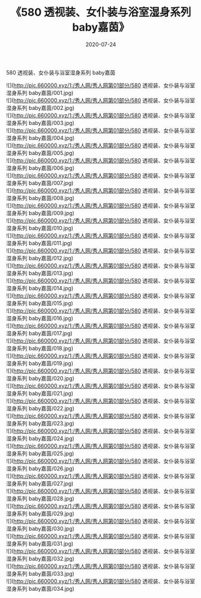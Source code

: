 ﻿---
layout: post
title:  《580 透视装、女仆装与浴室湿身系列 baby嘉茵》
date:   2020-07-24
img: http://pic.660000.xyz/1:/秀人网/秀人网第01部分/580 透视装、女仆装与浴室湿身系列 baby嘉茵/000.jpg
categories: [美女, 清纯, 唯美]
---

580 透视装、女仆装与浴室湿身系列 baby嘉茵

  ![](http://pic.660000.xyz/1:/秀人网/秀人网第01部分/580 透视装、女仆装与浴室湿身系列 baby嘉茵/001.jpg) <br> ![](http://pic.660000.xyz/1:/秀人网/秀人网第01部分/580 透视装、女仆装与浴室湿身系列 baby嘉茵/002.jpg) <br> ![](http://pic.660000.xyz/1:/秀人网/秀人网第01部分/580 透视装、女仆装与浴室湿身系列 baby嘉茵/003.jpg) <br> ![](http://pic.660000.xyz/1:/秀人网/秀人网第01部分/580 透视装、女仆装与浴室湿身系列 baby嘉茵/004.jpg) <br> ![](http://pic.660000.xyz/1:/秀人网/秀人网第01部分/580 透视装、女仆装与浴室湿身系列 baby嘉茵/005.jpg) <br> ![](http://pic.660000.xyz/1:/秀人网/秀人网第01部分/580 透视装、女仆装与浴室湿身系列 baby嘉茵/006.jpg) <br> ![](http://pic.660000.xyz/1:/秀人网/秀人网第01部分/580 透视装、女仆装与浴室湿身系列 baby嘉茵/007.jpg) <br> ![](http://pic.660000.xyz/1:/秀人网/秀人网第01部分/580 透视装、女仆装与浴室湿身系列 baby嘉茵/008.jpg) <br> ![](http://pic.660000.xyz/1:/秀人网/秀人网第01部分/580 透视装、女仆装与浴室湿身系列 baby嘉茵/009.jpg) <br> ![](http://pic.660000.xyz/1:/秀人网/秀人网第01部分/580 透视装、女仆装与浴室湿身系列 baby嘉茵/010.jpg) <br> ![](http://pic.660000.xyz/1:/秀人网/秀人网第01部分/580 透视装、女仆装与浴室湿身系列 baby嘉茵/011.jpg) <br> ![](http://pic.660000.xyz/1:/秀人网/秀人网第01部分/580 透视装、女仆装与浴室湿身系列 baby嘉茵/012.jpg) <br> ![](http://pic.660000.xyz/1:/秀人网/秀人网第01部分/580 透视装、女仆装与浴室湿身系列 baby嘉茵/013.jpg) <br> ![](http://pic.660000.xyz/1:/秀人网/秀人网第01部分/580 透视装、女仆装与浴室湿身系列 baby嘉茵/014.jpg) <br> ![](http://pic.660000.xyz/1:/秀人网/秀人网第01部分/580 透视装、女仆装与浴室湿身系列 baby嘉茵/015.jpg) <br> ![](http://pic.660000.xyz/1:/秀人网/秀人网第01部分/580 透视装、女仆装与浴室湿身系列 baby嘉茵/016.jpg) <br> ![](http://pic.660000.xyz/1:/秀人网/秀人网第01部分/580 透视装、女仆装与浴室湿身系列 baby嘉茵/017.jpg) <br> ![](http://pic.660000.xyz/1:/秀人网/秀人网第01部分/580 透视装、女仆装与浴室湿身系列 baby嘉茵/018.jpg) <br> ![](http://pic.660000.xyz/1:/秀人网/秀人网第01部分/580 透视装、女仆装与浴室湿身系列 baby嘉茵/019.jpg) <br> ![](http://pic.660000.xyz/1:/秀人网/秀人网第01部分/580 透视装、女仆装与浴室湿身系列 baby嘉茵/020.jpg) <br> ![](http://pic.660000.xyz/1:/秀人网/秀人网第01部分/580 透视装、女仆装与浴室湿身系列 baby嘉茵/021.jpg) <br> ![](http://pic.660000.xyz/1:/秀人网/秀人网第01部分/580 透视装、女仆装与浴室湿身系列 baby嘉茵/022.jpg) <br> ![](http://pic.660000.xyz/1:/秀人网/秀人网第01部分/580 透视装、女仆装与浴室湿身系列 baby嘉茵/023.jpg) <br> ![](http://pic.660000.xyz/1:/秀人网/秀人网第01部分/580 透视装、女仆装与浴室湿身系列 baby嘉茵/024.jpg) <br> ![](http://pic.660000.xyz/1:/秀人网/秀人网第01部分/580 透视装、女仆装与浴室湿身系列 baby嘉茵/025.jpg) <br> ![](http://pic.660000.xyz/1:/秀人网/秀人网第01部分/580 透视装、女仆装与浴室湿身系列 baby嘉茵/026.jpg) <br> ![](http://pic.660000.xyz/1:/秀人网/秀人网第01部分/580 透视装、女仆装与浴室湿身系列 baby嘉茵/027.jpg) <br> ![](http://pic.660000.xyz/1:/秀人网/秀人网第01部分/580 透视装、女仆装与浴室湿身系列 baby嘉茵/028.jpg) <br> ![](http://pic.660000.xyz/1:/秀人网/秀人网第01部分/580 透视装、女仆装与浴室湿身系列 baby嘉茵/029.jpg) <br> ![](http://pic.660000.xyz/1:/秀人网/秀人网第01部分/580 透视装、女仆装与浴室湿身系列 baby嘉茵/030.jpg) <br> ![](http://pic.660000.xyz/1:/秀人网/秀人网第01部分/580 透视装、女仆装与浴室湿身系列 baby嘉茵/031.jpg) <br> ![](http://pic.660000.xyz/1:/秀人网/秀人网第01部分/580 透视装、女仆装与浴室湿身系列 baby嘉茵/032.jpg) <br> ![](http://pic.660000.xyz/1:/秀人网/秀人网第01部分/580 透视装、女仆装与浴室湿身系列 baby嘉茵/033.jpg) <br> ![](http://pic.660000.xyz/1:/秀人网/秀人网第01部分/580 透视装、女仆装与浴室湿身系列 baby嘉茵/034.jpg) <br>